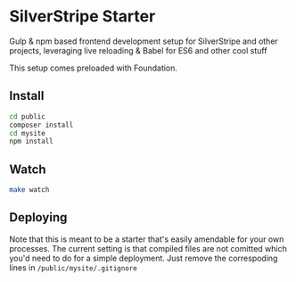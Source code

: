 # SilverStripe Starter

Gulp & npm based frontend development setup for SilverStripe and other projects, leveraging live reloading 
& Babel for ES6 and other cool stuff

This setup comes preloaded with Foundation.

## Install

```sh
cd public
composer install
cd mysite
npm install
```


## Watch

```sh
make watch
```

## Deploying

Note that this is meant to be a starter that's easily amendable for your own processes.
The current setting is that compiled files are not comitted which you'd need to do for a simple deployment. Just remove the correspoding lines in `/public/mysite/.gitignore`

